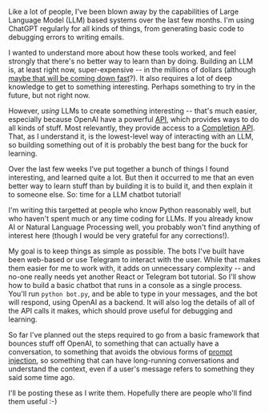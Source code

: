 Like a lot of people, I've been blown away by the capabilities of Large Language Model (LLM) based systems over the last few months.  I'm using ChatGPT regularly for all kinds of things, from generating basic code to debugging errors to writing emails.

I wanted to understand more about how these tools worked, and feel strongly that there's no better way to learn than by doing.  Building an LLM is, at least right now, super-expensive -- in the millions of dollars (although [maybe that will be coming down fast](https://simonwillison.net/2023/Mar/17/beat-chatgpt-in-a-browser/)?).  It also requires a lot of deep knowledge to get to something interesting.  Perhaps something to try in the future, but not right now.

However, *using* LLMs to create something interesting -- that's much easier, especially because OpenAI have a powerful [API](https://platform.openai.com/overview), which provides ways to do all kinds of stuff.  Most relevantly, they provide access to a [Completion API](https://platform.openai.com/docs/api-reference/completions).  That, as I understand it, is the lowest-level way of interacting with an LLM, so building something out of it is probably the best bang for the buck for learning.

Over the last few weeks I've put together a bunch of things I found interesting, and learned quite a lot.  But then it occurred to me that an even better way to learn stuff than by building it is to build it, and then explain it to someone else.  So: time for a LLM chatbot tutorial!

I'm writing this targetted at people who know Python reasonably well, but who haven't spent much or any time coding for LLMs.  If you already know AI or Natural Language Processing well, you probably won't find anything of interest here (though I would be very grateful for any corrections!).

My goal is to keep things as simple as possible.  The bots I've built have been web-based or use Telegram to interact with the user.  While that makes them easier for me to work with, it adds on unnecessary complexity -- and no-one really needs yet another React or Telegram bot tutorial.  So I'll show how to build a basic chatbot that runs in a console as a single process.  You'll run `python bot.py`, and be able to type in your messages, and the bot will respond, using OpenAI as a backend.  It will also log the details of all of the API calls it makes, which should prove useful for debugging and learning.

So far I've planned out the steps required to go from a basic framework that bounces stuff off OpenAI, to something that can actually have a conversation, to something that avoids the obvious forms of [prompt injection](https://research.nccgroup.com/2022/12/05/exploring-prompt-injection-attacks/), so something that can have long-running conversations and understand the context, even if a user's message refers to something they said some time ago.

I'll be posting these as I write them.  Hopefully there are people who'll find them useful :-)
